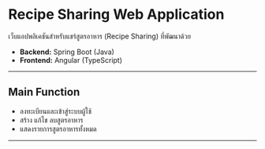 # Recipe Sharing Web Application

เว็บแอปพลิเคชันสำหรับแชร์สูตรอาหาร (Recipe Sharing) ที่พัฒนาด้วย

- **Backend:** Spring Boot (Java)
- **Frontend:** Angular (TypeScript)

---

## Main Function

- ลงทะเบียนและเข้าสู่ระบบผู้ใช้  
- สร้าง แก้ไข ลบสูตรอาหาร  
- แสดงรายการสูตรอาหารทั้งหมด  

---
